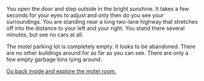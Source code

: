 You open the door and step outside in the bright sunshine. It takes a few seconds for your eyes to adjust and only then
do you see your surroundings. You are standing near a long two-lane highway that stretches off into the distance to your
left and your right. You stand there several minutes, but see no cars at all.

The motel parking lot is completely empty. It looks to be abandoned. There are no other buildings around for as far as
you can see. There are only a few empty garbage bins lying around.

[Go back inside and explore the motel room.](../explore-room/room.md)
